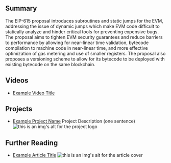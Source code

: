 ## Summary

The EIP-615 proposal introduces subroutines and static jumps for the EVM, addressing the issue of dynamic jumps which make EVM code difficult to statically analyze and hinder critical tools for preventing expensive bugs. The proposal aims to tighten EVM security guarantees and reduce barriers to performance by allowing for near-linear time validation, bytecode compilation to machine code in near-linear time, and more effective optimization of gas metering and use of smaller registers. The proposal also proposes a versioning scheme to allow for its bytecode to be deployed with existing bytecode on the same blockchain.

## Videos

- [Example Video Title](https://www.youtube.com/watch?v=TDGq4aeevgY)

## Projects

- [Example Project Name](https://xxxx.xxx/xxxxx) Project Description (one sentence) ![this is an img's alt for the project logo](https://xxxx.xxx/project-logo.xxx)

## Further Reading

- [Example Article Title](https://xxxx.xxx/xxxxx) ![this is an img's alt for the article cover](https://xxxx.xxx/article-cover.xxx)
